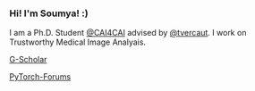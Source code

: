 ### Hi! I'm Soumya! :)

I am a Ph.D. Student [@CAI4CAI](https://github.com/cai4cai) advised by [@tvercaut](https://github.com/tvercaut). I work on Trustworthy Medical Image Analyais.

[G-Scholar](https://scholar.google.com/citations?user=WmHtKBYAAAAJ&hl=en)

[PyTorch-Forums](https://discuss.pytorch.org/u/soumya_kundu/summary)


<!--
💬 [Visit my Publication on Medium](https://medium.com/data-science-community-srm)
**aymuos15/aymuos15** is a ✨ _special_ ✨ repository because its `README.md` (this file) appears on your GitHub profile.

Here are some ideas to get you started:

- 🔭 I’m currently working on ...
- 🌱 I’m currently learning ...
- 👯 I’m looking to collaborate on ...
- 🤔 I’m looking for help with ...

-  How to reach me: ...
-  Pronouns: ...
- ⚡ Fun fact: ...
[![Soumya's github stats](https://github-readme-stats.vercel.app/api?username=aymuos15&count_private=true&show_icons=true&theme=radical&hide_rank=false)](https://github.com/anuraghazra/github-readme-stats)

  [![Top Langs](https://github-readme-stats.vercel.app/api/top-langs/?username=aymuos15)](https://github.com/anuraghazra/github-readme-stats)
-->

